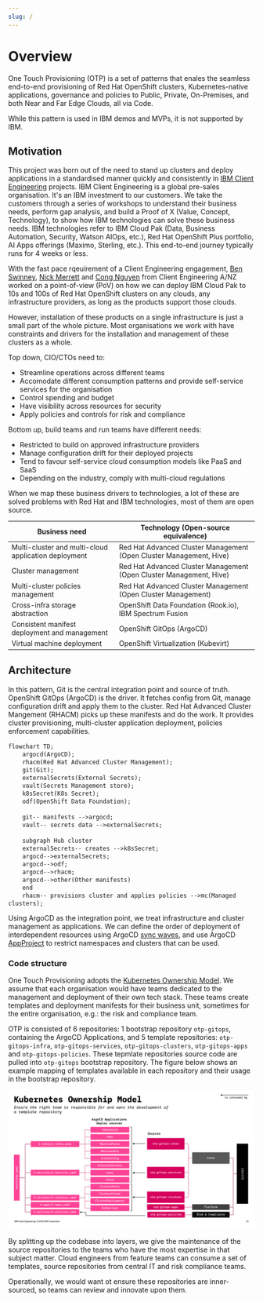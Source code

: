 ```yaml
---
slug: /
---
```


# Overview

One Touch Provisioning (OTP) is a set of patterns that enales the seamless end-to-end provisioning of Red Hat OpenShift clusters, Kubernetes-native applications, governance and policies to Public, Private, On-Premises, and both Near and Far Edge Clouds, all via Code.

While this pattern is used in IBM demos and MVPs, it is not supported by IBM.

## Motivation

This project was born out of the need to stand up clusters and deploy applications in a standardised manner quickly and consistently in [IBM Client Engineering](https://www.ibm.com/client-engineering) projects. IBM Client Engineering is a global pre-sales organisation. It's an IBM investment to our customers. We take the customers through a series of workshops to understand their business needs, perform gap analysis, and build a Proof of X (Value, Concept, Technology), to show how IBM technologies can solve these business needs. IBM technologies refer to IBM Cloud Pak (Data, Business Automation, Security, Watson AIOps, etc.), Red Hat OpenShift Plus portfolio, AI Apps offerings (Maximo, Sterling, etc.). This end-to-end journey typically runs for 4 weeks or less. 

With the fast pace rqeuirement of a Client Engineering engagement, [Ben Swinney](https://www.linkedin.com/in/ben-swinney), [Nick Merrett](https://www.linkedin.com/in/nick-merrett/) and [Cong Nguyen](https://www.linkedin.com/in/cong-ng/) from Client Engineering A/NZ worked on a point-of-view (PoV) on how we can deploy IBM Cloud Pak to 10s and 100s of Red Hat OpenShift clusters on any clouds, any infrastructure providers, as long as the products support those clouds.

However, installation of these products on a single infrastructure is just a small part of the whole picture. Most organisations we work with have constraints and drivers for the installation and management of these clusters as a whole.

Top down, CIO/CTOs need to:

- Streamline operations across different teams
- Accomodate different consumption patterns and provide self-service services for the organisation
- Control spending and budget
- Have visibility across resources for security
- Apply policies and controls for risk and compliance

Bottom up, build teams and run teams have different needs:

- Restricted to build on approved infrastructure providers
- Manage configuration drift for their deployed projects
- Tend to favour self-service cloud consumption models like PaaS and SaaS
- Depending on the industry, comply with multi-cloud regulations

When we map these business drivers to technologies, a lot of these are solved problems with Red Hat and IBM technologies, most of them are open source.

| Business need                                        | Technology (Open-source equivalence)                                |
|------------------------------------------------------|---------------------------------------------------------------------|
| Multi-cluster and multi-cloud application deployment | Red Hat Advanced Cluster Management (Open Cluster Management, Hive) |
| Cluster management                                   | Red Hat Advanced Cluster Management (Open Cluster Management, Hive) |
| Multi-cluster policies management                    | Red Hat Advanced Cluster Management (Open Cluster Management)       |
| Cross-infra storage abstraction                      | OpenShift Data Foundation (Rook.io), IBM Spectrum Fusion            |
| Consistent manifest deployment and management        | OpenShift GitOps (ArgoCD)                                           |
| Virtual machine deployment                           | OpenShift Virtualization (Kubevirt)                                 |

## Architecture

In this pattern, Git is the central integration point and source of truth. OpenShift GitOps (ArgoCD) is the driver. It fetches config from Git, manage configuration drift and apply them to the cluster. Red Hat Advanced Cluster Mangement (RHACM) picks up these manifests and do the work. It provides cluster provisioning, multi-cluster application deployment, policies enforcement capabilities.

```mermaid
flowchart TD;
    argocd(ArgoCD);
    rhacm(Red Hat Advanced Cluster Management);
    git(Git);
    externalSecrets(External Secrets);
    vault(Secrets Management store);
    k8sSecret(K8s Secret);
    odf(OpenShift Data Foundation);

    git-- manifests -->argocd;
    vault-- secrets data -->externalSecrets;
    
    subgraph Hub cluster
    externalSecrets-- creates -->k8sSecret;
    argocd-->externalSecrets;
    argocd-->odf;
    argocd-->rhacm;
    argocd-->other(Other manifests)
    end
    rhacm-- provisions cluster and applies policies -->mc(Managed clusters);
```

Using ArgoCD as the integration point, we treat infrastructure and cluster management as applications. We can define the order of deployment of interdependent resources using ArgoCD [sync waves](https://argo-cd.readthedocs.io/en/stable/user-guide/sync-waves/), and use ArgoCD [AppProject](https://argo-cd.readthedocs.io/en/stable/user-guide/projects/) to restrict namespaces and clusters that can be used.

### Code structure

One Touch Provisioning adopts the [Kubernetes Ownership Model](https://itnext.io/the-kubernetes-ownership-model-50802b9f264). We assume that each organisation would have teams dedicated to the management and deployment of their own tech stack. These teams create templates and deployment manifests for their business unit, sometimes for the entire organisation, e.g.: the risk and compliance team.

OTP is consisted of 6 repositories: 1 bootstrap repository `otp-gitops`, containing the ArgoCD Applications, and 5 template repositories: `otp-gitops-infra`, `otp-gitops-services`, `otp-gitops-clusters`, `otp-gitops-apps` and `otp-gitops-policies`. These tepmlate repositories source code are pulled into `otp-gitops` bootstrap repository. The figure below shows an example mapping of templates available in each repository and their usage in the bootstrap repository.

![OTP K8s Ownership Model mapping](/img/k8s-ownership-model.png)

By splitting up the codebase into layers, we give the maintenance of the source repositories to the teams who have the most expertise in that subject matter. Cloud engineers from feature teams can consume a set of templates, source repositories from central IT and risk compliance teams.

Operationally, we would want ot ensure these repositories are inner-sourced, so teams can review and innovate upon them.
